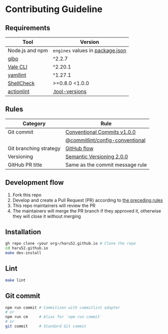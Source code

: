 # Contributing Guideline

## Requirements

| Tool                                                        | Version                                          |
| ----------------------------------------------------------- | ------------------------------------------------ |
| Node.js and npm                                             | `engines` values in [package.json](package.json) |
| [gibo](https://github.com/simonwhitaker/gibo#readme)        | ^2.2.7                                           |
| [Vale CLI](https://vale.sh/)                                | ^2.20.1                                          |
| [yamllint](https://yamllint.readthedocs.io/)                | ^1.27.1                                          |
| [ShellCheck](https://github.com/koalaman/shellcheck#readme) | >=0.8.0 <1.0.0                                   |
| [actionlint](https://github.com/rhysd/actionlint#readme)    | [.tool-versions](.tool-versions)                 |

## Rules

| Category               | Rule                                                                                                                                       |
| ---------------------- | ------------------------------------------------------------------------------------------------------------------------------------------ |
| Git commit             | [Conventional Commits v1.0.0](https://www.conventionalcommits.org/en/v1.0.0/)                                                              |
|                        | [@commitlint/config-conventional](https://github.com/conventional-changelog/commitlint/tree/master/@commitlint/config-conventional#readme) |
| Git branching strategy | [GitHub flow](https://docs.github.com/en/get-started/quickstart/github-flow)                                                               |
| Versioning             | [Semantic Versioning 2.0.0](https://semver.org/spec/v2.0.0.html)                                                                           |
| GitHub PR title        | Same as the commit message rule                                                                                                            |

## Development flow

1. Fork this repo
2. Develop and create a Pull Request (PR) according to [the preceding rules](#rules)
3. This repo maintainers will review the PR
4. The maintainers will merge the PR branch if they approved it, otherwise they will close it without merging

## Installation

```sh
gh repo clone <your org>/haru52.github.io # Clone the repo
cd haru52.github.io
make dev-install
```

## Lint

```sh
make lint
```

## Git commit

```sh
npm run commit # Commitizen with commitlint adapter
# or
npm run cm     # Alias for `npm run commit`
# or
git commit     # Standard Git commit
```
